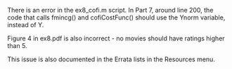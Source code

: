 There is an error in the ex8_cofi.m script. In Part 7, around line 200, the code that calls fmincg() and cofiCostFunc() should use the Ynorm variable, instead of Y.

Figure 4 in ex8.pdf is also incorrect - no movies should have ratings higher than 5.

This issue is also documented in the Errata lists in the Resources menu.


